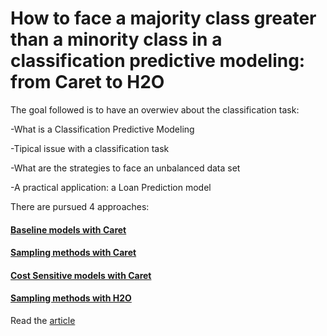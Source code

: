 # How to face a majority class greater than a minority class in a classification predictive modeling: from Caret to H2O

The goal followed is to have an overwiev about the classification task:

-What is a Classification Predictive Modeling

-Tipical issue with a classification task

-What are the strategies to face an unbalanced data set

-A practical application: a Loan Prediction model

There are pursued 4 approaches:

#### [Baseline models with Caret](https://rpubs.com/claudio75/570633)

#### [Sampling methods with Caret](https://rpubs.com/claudio75/570653)

#### [Cost Sensitive models with Caret](https://rpubs.com/claudio75/570660)

#### [Sampling methods with H2O](https://rpubs.com/claudio75/570664)

Read the [article](https://tinyurl.com/wzjmssr)


